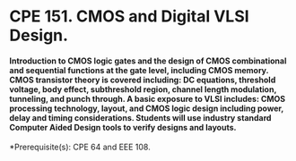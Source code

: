 # CPE 151.     CMOS and Digital VLSI Design. 

#### Introduction to CMOS logic gates and the design of CMOS combinational and sequential functions at the gate level, including CMOS memory. CMOS transistor theory is covered including: DC equations, threshold voltage, body effect, subthreshold region, channel length modulation, tunneling, and punch through. A basic exposure to VLSI includes: CMOS processing technology, layout, and CMOS logic design including power, delay and timing considerations. Students will use industry standard Computer Aided Design tools to verify designs and layouts. 

*Prerequisite(s): CPE 64 and EEE 108.
